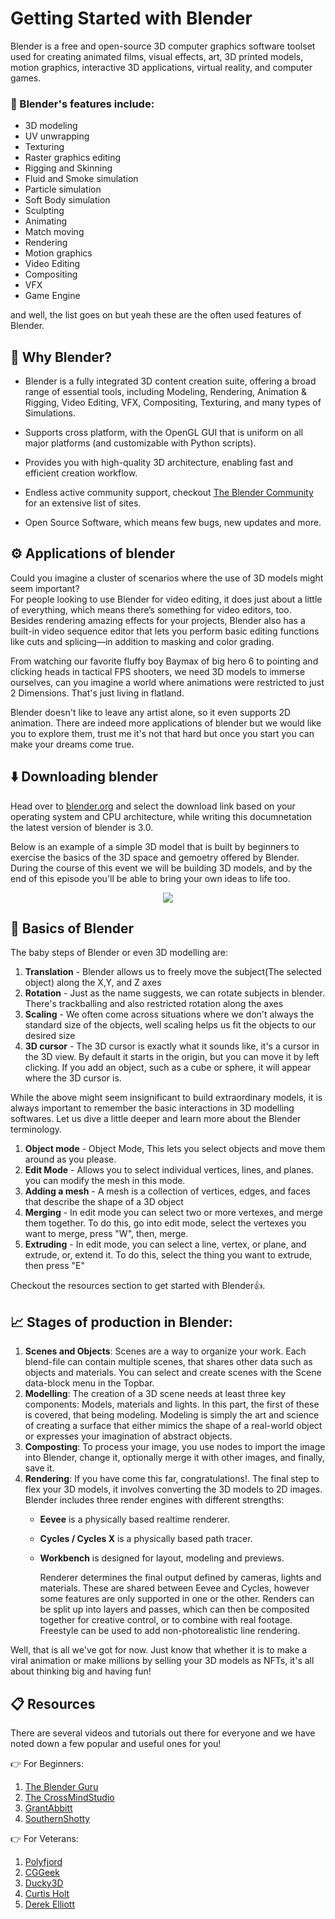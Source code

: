 # Getting Started with Blender

Blender is a free and open-source 3D computer graphics software toolset used for creating animated films, visual effects, art, 3D printed models, motion graphics, interactive 3D applications, virtual reality, and computer games. 

### 📢 Blender's features include:
- 3D modeling 
- UV unwrapping
- Texturing
- Raster graphics editing
- Rigging and Skinning
- Fluid and Smoke simulation
- Particle simulation
- Soft Body simulation
- Sculpting
- Animating
- Match moving
- Rendering
- Motion graphics
- Video Editing
- Compositing
- VFX
- Game Engine

and well, the list goes on but yeah these are the often used features of Blender.

## 🤔 Why Blender?

- Blender is a fully integrated 3D content creation suite, offering a broad range of essential tools, including Modeling, Rendering, Animation & Rigging, Video Editing, VFX, Compositing, Texturing, and many types of Simulations.

- Supports cross platform, with the OpenGL GUI that is uniform on all major platforms (and customizable with Python scripts).

- Provides you with high-quality 3D architecture, enabling fast and efficient creation workflow.

- Endless active community support, checkout [The Blender Community](https://www.blender.org/community/) for an extensive list of sites.

- Open Source Software, which means few bugs, new updates and more.

## ⚙️ Applications of blender

Could you imagine a cluster of scenarios where the use of 3D models might seem important?  
For people looking to use Blender for video editing, it does just about a little of everything, which means there’s something for video editors, too. Besides rendering amazing effects for your projects, Blender also has a built-in video sequence editor that lets you perform basic editing functions like cuts and splicing—in addition to masking and color grading.

From watching our favorite fluffy boy Baymax of big hero 6 to pointing and clicking heads in tactical FPS shooters, we need 3D models to immerse ourselves, can you imagine a world where animations were restricted to just 2 Dimensions. That's just living in flatland.

Blender doesn't like to leave any artist alone, so it even supports 2D animation. There are indeed more applications of blender but we would like you to explore them, trust me it's not that hard but once you start you can make your dreams come true.

## ⬇️ Downloading blender

Head over to [blender.org](https://www.blender.org/) and select the download link based on your operating system and CPU architecture, while writing this documnetation the latest version of blender is 3.0.

Below is an example of a simple 3D model that is built by beginners to exercise the basics of the 3D space and gemoetry offered by Blender. During the course of this event we will be building 3D models, and by the end of this episode you'll be able to bring your own ideas to life too.
<p align="center">
<img src =https://pbblogassets.s3.amazonaws.com/uploads/2021/03/08120645/blenderdonut_todds.jpg>
</p>

## 📖 Basics of Blender

The baby steps of Blender or even 3D modelling are:
1. **Translation** - Blender allows us to freely move the subject(The selected object) along the X,Y, and Z axes
2. **Rotation** - Just as the name suggests, we can rotate subjects in blender. There's trackballing and also restricted rotation along the axes
3. **Scaling** - We often come across situations where we don't always the standard size of the objects, well scaling helps us fit the objects to our desired size
4. **3D cursor** - The 3D cursor is exactly what it sounds like, it's a cursor in the 3D view. By default it starts in the origin, but you can move it by left clicking. If you add an object, such as a cube or sphere, it will appear where the 3D cursor is.

While the above might seem insignificant to build extraordinary models, it is always important to remember the basic interactions in 3D modelling softwares. Let us dive a little deeper and learn more about the Blender terminology.

1.  **Object mode** - Object Mode, This lets you select objects and move them around as you please. 
2.  **Edit Mode** -  Allows you to select individual vertices, lines, and planes. you can modify the mesh in this mode.
3.  **Adding a mesh** - A mesh is a collection of vertices, edges, and faces that describe the shape of a 3D object
4.  **Merging** - In edit mode you can select two or more vertexes, and merge them together. To do this, go into edit mode, select the vertexes you want to merge, press "W", then, merge.
5.  **Extruding** - In edit mode, you can select a line, vertex, or plane, and extrude, or, extend it. To do this, select the thing you want to extrude, then press "E"

Checkout the resources section to get started with Blender👍.

## 📈 Stages of production in Blender:

1. **Scenes and Objects**: Scenes are a way to organize your work. Each blend-file can contain multiple scenes, that shares other data such as objects and materials. You can select and create scenes with the Scene data-block menu in the Topbar.
2. **Modelling**: The creation of a 3D scene needs at least three key components: Models, materials and lights. In this part, the first of these is covered, that being modeling.  Modeling is simply the art and science of creating a surface that either mimics the shape of a real-world object or expresses your imagination of abstract objects.
3. **Composting**: To process your image, you use nodes to import the image into Blender, change it, optionally merge it with other images, and finally, save it.
4. **Rendering**: If you have come this far, congratulations!. The final step to flex your 3D models, it involves converting the 3D models to 2D images. Blender includes three render engines with different strengths:
    - **Eevee** is a physically based realtime renderer.
    - **Cycles / Cycles X** is a physically based path tracer.
    - **Workbench** is designed for layout, modeling and previews.  
      
      Renderer determines the final output defined by cameras, lights and materials. These are shared between Eevee and Cycles, however some features are only supported in one or the other. Renders can be split up into layers and passes, which can then be composited together for creative control, or to combine with real footage. Freestyle can be used to add non-photorealistic line rendering.

Well, that is all we've got for now.
Just know that whether it is to make a viral animation or make millions by selling your 3D models as NFTs, it's all about thinking big and having fun!

## 📋 Resources

There are several videos and tutorials out there for everyone and we have noted down a few popular and useful ones for you!

👉 For Beginners:
1. [The Blender Guru](https://www.youtube.com/user/AndrewPPrice)
2. [The CrossMindStudio](https://www.youtube.com/c/CrossMindStudio)
3. [GrantAbbitt](https://www.youtube.com/c/GrantAbbitt)
4. [SouthernShotty](https://www.youtube.com/c/SouthernShotty)

👉 For Veterans:
1. [Polyfjord](https://www.youtube.com/c/Polyfjord)
2. [CGGeek](https://www.youtube.com/c/CGGeek)
3. [Ducky3D](https://www.youtube.com/channel/UCuNhGhbemBkdflZ1FGJ0lUQ)
4. [Curtis Holt](https://www.youtube.com/channel/UCzghqpGuEmk4YdVewxA79GA)
5. [Derek Elliott](https://www.youtube.com/channel/UCk7IufzS4r8v76NeWR6A3dg)
